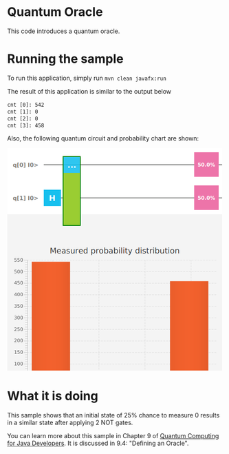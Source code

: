 # Quantum Oracle

This code introduces a quantum oracle.

# Running the sample

To run this application, simply run
`mvn clean javafx:run`

The result of this application is similar to the output below
```
cnt [0]: 542
cnt [1]: 0
cnt [2]: 0
cnt [3]: 458
```

Also, the following quantum circuit and probability chart are shown:

![oracle](../../resources/ch9-oracle.png)


# What it is doing

This sample shows that an initial state of 25% chance to measure 0 results in a similar state 
after applying 2 NOT gates.

You can learn more about this sample in Chapter 9 of [Quantum Computing for Java Developers](https://www.manning.com/books/quantum-computing-for-java-developers?a_aid=quantumjava&a_bid=e5166ab9). It is discussed in 9.4: "Defining an Oracle".
